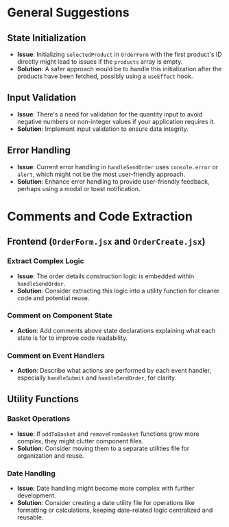 # General Suggestions

## State Initialization
- **Issue**: Initializing `selectedProduct` in `OrderForm` with the first product's ID directly might lead to issues if the `products` array is empty.
- **Solution**: A safer approach would be to handle this initialization after the products have been fetched, possibly using a `useEffect` hook.

## Input Validation
- **Issue**: There's a need for validation for the quantity input to avoid negative numbers or non-integer values if your application requires it.
- **Solution**: Implement input validation to ensure data integrity.

## Error Handling
- **Issue**: Current error handling in `handleSendOrder` uses `console.error` or `alert`, which might not be the most user-friendly approach.
- **Solution**: Enhance error handling to provide user-friendly feedback, perhaps using a modal or toast notification.

# Comments and Code Extraction

## Frontend (`OrderForm.jsx` and `OrderCreate.jsx`)

### Extract Complex Logic
- **Issue**: The order details construction logic is embedded within `handleSendOrder`.
- **Solution**: Consider extracting this logic into a utility function for cleaner code and potential reuse.

### Comment on Component State
- **Action**: Add comments above state declarations explaining what each state is for to improve code readability.

### Comment on Event Handlers
- **Action**: Describe what actions are performed by each event handler, especially `handleSubmit` and `handleSendOrder`, for clarity.

## Utility Functions

### Basket Operations
- **Issue**: If `addToBasket` and `removeFromBasket` functions grow more complex, they might clutter component files.
- **Solution**: Consider moving them to a separate utilities file for organization and reuse.

### Date Handling
- **Issue**: Date handling might become more complex with further development.
- **Solution**: Consider creating a date utility file for operations like formatting or calculations, keeping date-related logic centralized and reusable.
